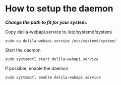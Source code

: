 # How to setup the daemon

_**Change the path to fit for your system.**_

Copy delila-webapi.service to /etc/systemd/system/

```
sudo cp delila-webapi.service /etc/systemd/system/
```

Start the daemon

```
sudo systemctl start delila-webapi.service
```

If possible, enable the daemon

```
sudo systemctl enable delila-webapi.service
```
